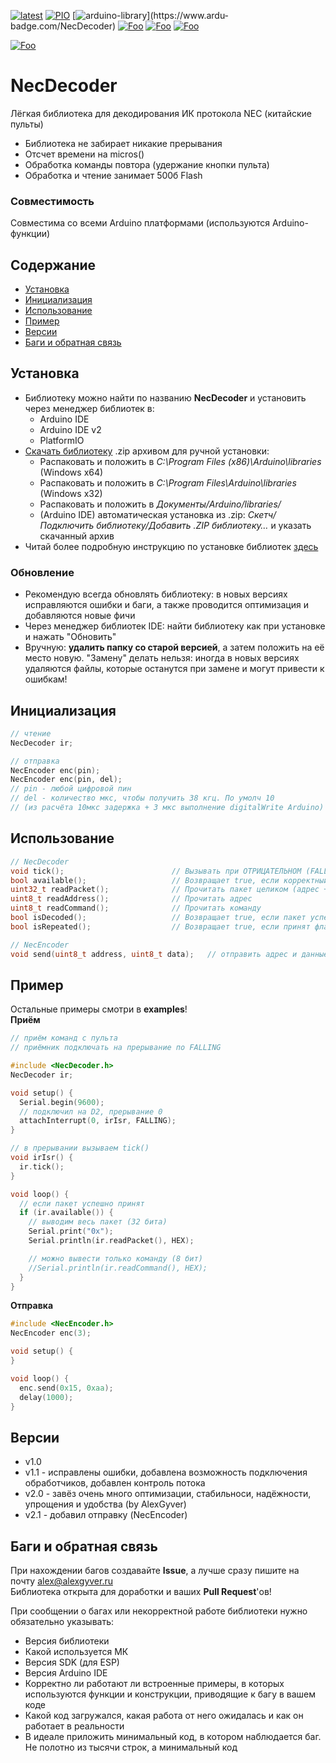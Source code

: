 [![latest](https://img.shields.io/github/v/release/GyverLibs/NecDecoder.svg?color=brightgreen)](https://github.com/GyverLibs/NecDecoder/releases/latest/download/NecDecoder.zip)
[![PIO](https://badges.registry.platformio.org/packages/gyverlibs/library/NecDecoder.svg)](https://registry.platformio.org/libraries/gyverlibs/NecDecoder)
[![arduino-library](https://www.ardu-badge.com/badge/NecDecoder.svg?)](https://www.ardu-badge.com/NecDecoder)
[![Foo](https://img.shields.io/badge/Website-AlexGyver.ru-blue.svg?style=flat-square)](https://alexgyver.ru/)
[![Foo](https://img.shields.io/badge/%E2%82%BD$%E2%82%AC%20%D0%9D%D0%B0%20%D0%BF%D0%B8%D0%B2%D0%BE-%D1%81%20%D1%80%D1%8B%D0%B1%D0%BA%D0%BE%D0%B9-orange.svg?style=flat-square)](https://alexgyver.ru/support_alex/)
[![Foo](https://img.shields.io/badge/README-ENGLISH-blueviolet.svg?style=flat-square)](https://github-com.translate.goog/GyverLibs/NecDecoder?_x_tr_sl=ru&_x_tr_tl=en)  

[![Foo](https://img.shields.io/badge/ПОДПИСАТЬСЯ-НА%20ОБНОВЛЕНИЯ-brightgreen.svg?style=social&logo=telegram&color=blue)](https://t.me/GyverLibs)

# NecDecoder
Лёгкая библиотека для декодирования ИК протокола NEC (китайские пульты)
- Библиотека не забирает никакие прерывания
- Отсчет времени на micros()
- Обработка команды повтора (удержание кнопки пульта)
- Обработка и чтение занимает 500б Flash

### Совместимость
Совместима со всеми Arduino платформами (используются Arduino-функции)

## Содержание
- [Установка](#install)
- [Инициализация](#init)
- [Использование](#usage)
- [Пример](#example)
- [Версии](#versions)
- [Баги и обратная связь](#feedback)

<a id="install"></a>
## Установка
- Библиотеку можно найти по названию **NecDecoder** и установить через менеджер библиотек в:
    - Arduino IDE
    - Arduino IDE v2
    - PlatformIO
- [Скачать библиотеку](https://github.com/GyverLibs/NecDecoder/archive/refs/heads/main.zip) .zip архивом для ручной установки:
    - Распаковать и положить в *C:\Program Files (x86)\Arduino\libraries* (Windows x64)
    - Распаковать и положить в *C:\Program Files\Arduino\libraries* (Windows x32)
    - Распаковать и положить в *Документы/Arduino/libraries/*
    - (Arduino IDE) автоматическая установка из .zip: *Скетч/Подключить библиотеку/Добавить .ZIP библиотеку…* и указать скачанный архив
- Читай более подробную инструкцию по установке библиотек [здесь](https://alexgyver.ru/arduino-first/#%D0%A3%D1%81%D1%82%D0%B0%D0%BD%D0%BE%D0%B2%D0%BA%D0%B0_%D0%B1%D0%B8%D0%B1%D0%BB%D0%B8%D0%BE%D1%82%D0%B5%D0%BA)
### Обновление
- Рекомендую всегда обновлять библиотеку: в новых версиях исправляются ошибки и баги, а также проводится оптимизация и добавляются новые фичи
- Через менеджер библиотек IDE: найти библиотеку как при установке и нажать "Обновить"
- Вручную: **удалить папку со старой версией**, а затем положить на её место новую. "Замену" делать нельзя: иногда в новых версиях удаляются файлы, которые останутся при замене и могут привести к ошибкам!


<a id="init"></a>
## Инициализация
```cpp
// чтение
NecDecoder ir;

// отправка
NecEncoder enc(pin);
NecEncoder enc(pin, del);
// pin - любой цифровой пин
// del - количество мкс, чтобы получить 38 кгц. По умолч 10
// (из расчёта 10мкс задержка + 3 мкс выполнение digitalWrite Arduino)
```

<a id="usage"></a>
## Использование
```cpp
// NecDecoder
void tick();                        // Вызывать при ОТРИЦАТЕЛЬНОМ (FALLING) фронте на пине ИК приемника в прерывании
bool available();                   // Возвращает true, если корректный пакет прочитан или повторён (isDecoded() + isRepeated())
uint32_t readPacket();              // Прочитать пакет целиком (адрес + ~адрес + команда + ~команда)
uint8_t readAddress();              // Прочитать адрес
uint8_t readCommand();              // Прочитать команду
bool isDecoded();                   // Возвращает true, если пакет успешно декодирован
bool isRepeated();                  // Возвращает true, если принят флаг повтора команды

// NecEncoder
void send(uint8_t address, uint8_t data);   // отправить адрес и данные
```

<a id="example"></a>
## Пример
Остальные примеры смотри в **examples**!  
**Приём**
```cpp
// приём команд с пульта
// приёмник подключать на прерывание по FALLING

#include <NecDecoder.h>
NecDecoder ir;

void setup() {
  Serial.begin(9600);
  // подключил на D2, прерывание 0
  attachInterrupt(0, irIsr, FALLING);
}

// в прерывании вызываем tick()
void irIsr() {
  ir.tick();
}

void loop() {
  // если пакет успешно принят
  if (ir.available()) {
    // выводим весь пакет (32 бита)
    Serial.print("0x");
    Serial.println(ir.readPacket(), HEX);

    // можно вывести только команду (8 бит)
    //Serial.println(ir.readCommand(), HEX);
  }
}
```

**Отправка**
```cpp
#include <NecEncoder.h>
NecEncoder enc(3);

void setup() {
}

void loop() {
  enc.send(0x15, 0xaa);
  delay(1000);
}
```

<a id="versions"></a>
## Версии
- v1.0
- v1.1 - исправлены ошибки, добавлена возможность подключения обработчиков, добавлен контроль потока
- v2.0 - завёз очень много оптимизации, стабильноси, надёжности, упрощения и удобства (by AlexGyver)
- v2.1 - добавил отправку (NecEncoder)

<a id="feedback"></a>
## Баги и обратная связь
При нахождении багов создавайте **Issue**, а лучше сразу пишите на почту [alex@alexgyver.ru](mailto:alex@alexgyver.ru)  
Библиотека открыта для доработки и ваших **Pull Request**'ов!


При сообщении о багах или некорректной работе библиотеки нужно обязательно указывать:
- Версия библиотеки
- Какой используется МК
- Версия SDK (для ESP)
- Версия Arduino IDE
- Корректно ли работают ли встроенные примеры, в которых используются функции и конструкции, приводящие к багу в вашем коде
- Какой код загружался, какая работа от него ожидалась и как он работает в реальности
- В идеале приложить минимальный код, в котором наблюдается баг. Не полотно из тысячи строк, а минимальный код
